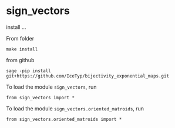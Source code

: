 # sign_vectors

install ...

From folder
```
make install
```

from github
```
sage -pip install git+https://github.com/IceTyp/bijectivity_exponential_maps.git
```

To load the module `sign_vectors`, run
```
from sign_vectors import *
```

To load the module `sign_vectors.oriented_matroids`, run
```
from sign_vectors.oriented_matroids import *
```

